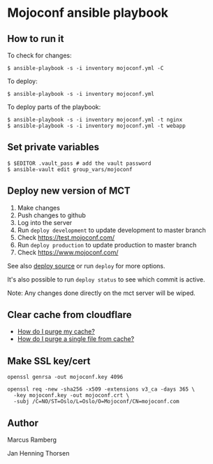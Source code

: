 # Mojoconf ansible playbook

## How to run it

To check for changes:

    $ ansible-playbook -s -i inventory mojoconf.yml -C

To deploy:

    $ ansible-playbook -s -i inventory mojoconf.yml

To deploy parts of the playbook:

    $ ansible-playbook -s -i inventory mojoconf.yml -t nginx
    $ ansible-playbook -s -i inventory mojoconf.yml -t webapp

## Set private variables

    $ $EDITOR .vault_pass # add the vault password
    $ ansible-vault edit group_vars/mojoconf

## Deploy new version of MCT

1. Make changes
2. Push changes to github
3. Log into the server
4. Run `deploy development` to update development to master branch
5. Check https://test.mojoconf.com/
6. Run `deploy production` to update production to master branch
7. Check https://www.mojoconf.com/

See also [deploy source](https://github.com/mojoconf/mojoconf-ansible/blob/master/roles/mct/files/deploy)
or run `deploy` for more options.

It's also possible to run `deploy status` to see which commit is active.

Note: Any changes done directly on the mct server will be wiped.

## Clear cache from cloudflare

* [How do I purge my cache?](https://support.cloudflare.com/hc/en-us/articles/200169246-How-do-I-purge-my-cache-)
* [How do I purge a single file from cache?](https://support.cloudflare.com/hc/en-us/articles/200169386-How-do-I-purge-a-single-file-from-cache-)

## Make SSL key/cert

    openssl genrsa -out mojoconf.key 4096

    openssl req -new -sha256 -x509 -extensions v3_ca -days 365 \
      -key mojoconf.key -out mojoconf.crt \
      -subj /C=NO/ST=Oslo/L=Oslo/O=Mojoconf/CN=mojoconf.com

## Author

Marcus Ramberg

Jan Henning Thorsen
